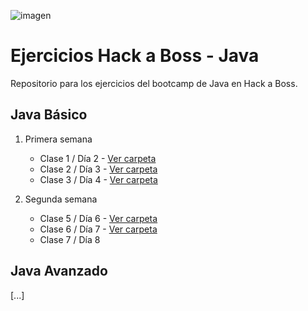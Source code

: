 ![imagen](https://i.postimg.cc/YC3bpTT0/logo-5.png)

# Ejercicios Hack a Boss - Java

Repositorio para los ejercicios del bootcamp de Java en Hack a Boss.

## Java Básico

 1. Primera semana
    - Clase 1 / Día 2 - [Ver carpeta](https://github.com/davidFCDev/FernandezComesanaDavidEjerciciosJava/tree/main/JavaBasico/Semana1/Clase1)
    - Clase 2 / Día 3 - [Ver carpeta](https://github.com/davidFCDev/FernandezComesanaDavidEjerciciosJava/tree/main/JavaBasico/Semana1/Clase2)
    - Clase 3 / Día 4 - [Ver carpeta](https://github.com/davidFCDev/FernandezComesanaDavidEjerciciosJava/tree/main/JavaBasico/Semana1/Clase3)
      
 2. Segunda semana
    - Clase 5 / Día 6 - [Ver carpeta](https://github.com/davidFCDev/FernandezComesanaDavidEjerciciosJava/tree/main/JavaBasico/Semana2/Clase5)
    - Clase 6 / Día 7 - [Ver carpeta](https://github.com/davidFCDev/FernandezComesanaDavidEjerciciosJava/tree/main/JavaBasico/Semana2/Clase6)
    - Clase 7 / Día 8

## Java Avanzado

[...]
